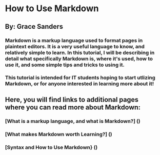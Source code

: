 # How to Use Markdown 
## By: Grace Sanders

### Markdown is a markup language used to format pages in plaintext editors. It is a very useful language to know, and relatively simple to learn. In this tutorial, I will be describing in detail what specifically Markdown is, where it's used, how to use it, and some simple tips and tricks to using it. 
### This tutorial is intended for IT students hoping to start utlizing Markdown, or for anyone interested in learning more about it!
## Here, you will find links to additional pages where you can read more about Markdown:
### [What is a markup language, and what is Markdown?] ()
### [What makes Markdown worth Learning?] ()
### [Syntax and How to Use Markdown} ()

